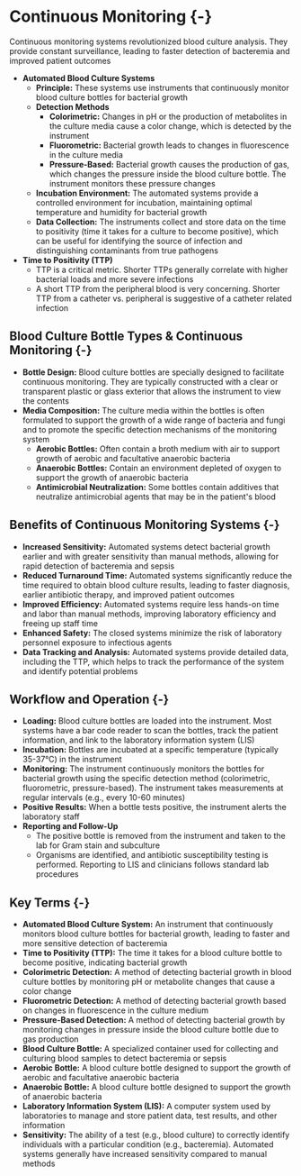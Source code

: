# Continuous Monitoring {-}

Continuous monitoring systems revolutionized blood culture analysis. They provide constant surveillance, leading to faster detection of bacteremia and improved patient outcomes

*   **Automated Blood Culture Systems**
    *   **Principle:** These systems use instruments that continuously monitor blood culture bottles for bacterial growth
    *   **Detection Methods**
        *   **Colorimetric:** Changes in pH or the production of metabolites in the culture media cause a color change, which is detected by the instrument
        *   **Fluorometric:** Bacterial growth leads to changes in fluorescence in the culture media
        *   **Pressure-Based:** Bacterial growth causes the production of gas, which changes the pressure inside the blood culture bottle. The instrument monitors these pressure changes
    *   **Incubation Environment:** The automated systems provide a controlled environment for incubation, maintaining optimal temperature and humidity for bacterial growth
    *   **Data Collection:** The instruments collect and store data on the time to positivity (time it takes for a culture to become positive), which can be useful for identifying the source of infection and distinguishing contaminants from true pathogens
*   **Time to Positivity (TTP)**
    *   TTP is a critical metric. Shorter TTPs generally correlate with higher bacterial loads and more severe infections
    *   A short TTP from the peripheral blood is very concerning. Shorter TTP from a catheter vs. peripheral is suggestive of a catheter related infection

## **Blood Culture Bottle Types & Continuous Monitoring** {-}
*   **Bottle Design:** Blood culture bottles are specially designed to facilitate continuous monitoring. They are typically constructed with a clear or transparent plastic or glass exterior that allows the instrument to view the contents
*   **Media Composition:** The culture media within the bottles is often formulated to support the growth of a wide range of bacteria and fungi and to promote the specific detection mechanisms of the monitoring system
    *   **Aerobic Bottles:** Often contain a broth medium with air to support growth of aerobic and facultative anaerobic bacteria
    *   **Anaerobic Bottles:** Contain an environment depleted of oxygen to support the growth of anaerobic bacteria
    *   **Antimicrobial Neutralization:** Some bottles contain additives that neutralize antimicrobial agents that may be in the patient's blood

## **Benefits of Continuous Monitoring Systems** {-}

*   **Increased Sensitivity:** Automated systems detect bacterial growth earlier and with greater sensitivity than manual methods, allowing for rapid detection of bacteremia and sepsis
*   **Reduced Turnaround Time:** Automated systems significantly reduce the time required to obtain blood culture results, leading to faster diagnosis, earlier antibiotic therapy, and improved patient outcomes
*   **Improved Efficiency:** Automated systems require less hands-on time and labor than manual methods, improving laboratory efficiency and freeing up staff time
*   **Enhanced Safety:** The closed systems minimize the risk of laboratory personnel exposure to infectious agents
*   **Data Tracking and Analysis:** Automated systems provide detailed data, including the TTP, which helps to track the performance of the system and identify potential problems

## **Workflow and Operation** {-}

*   **Loading:** Blood culture bottles are loaded into the instrument. Most systems have a bar code reader to scan the bottles, track the patient information, and link to the laboratory information system (LIS)
*   **Incubation:** Bottles are incubated at a specific temperature (typically 35-37°C) in the instrument
*   **Monitoring:** The instrument continuously monitors the bottles for bacterial growth using the specific detection method (colorimetric, fluorometric, pressure-based). The instrument takes measurements at regular intervals (e.g., every 10-60 minutes)
*   **Positive Results:** When a bottle tests positive, the instrument alerts the laboratory staff
*   **Reporting and Follow-Up**
    *   The positive bottle is removed from the instrument and taken to the lab for Gram stain and subculture
    *   Organisms are identified, and antibiotic susceptibility testing is performed. Reporting to LIS and clinicians follows standard lab procedures

## **Key Terms** {-}

*   **Automated Blood Culture System:** An instrument that continuously monitors blood culture bottles for bacterial growth, leading to faster and more sensitive detection of bacteremia
*   **Time to Positivity (TTP):** The time it takes for a blood culture bottle to become positive, indicating bacterial growth
*   **Colorimetric Detection:** A method of detecting bacterial growth in blood culture bottles by monitoring pH or metabolite changes that cause a color change
*   **Fluorometric Detection:** A method of detecting bacterial growth based on changes in fluorescence in the culture medium
*   **Pressure-Based Detection:** A method of detecting bacterial growth by monitoring changes in pressure inside the blood culture bottle due to gas production
*   **Blood Culture Bottle:** A specialized container used for collecting and culturing blood samples to detect bacteremia or sepsis
*   **Aerobic Bottle:** A blood culture bottle designed to support the growth of aerobic and facultative anaerobic bacteria
*   **Anaerobic Bottle:** A blood culture bottle designed to support the growth of anaerobic bacteria
*   **Laboratory Information System (LIS):** A computer system used by laboratories to manage and store patient data, test results, and other information
*   **Sensitivity:** The ability of a test (e.g., blood culture) to correctly identify individuals with a particular condition (e.g., bacteremia). Automated systems generally have increased sensitivity compared to manual methods
